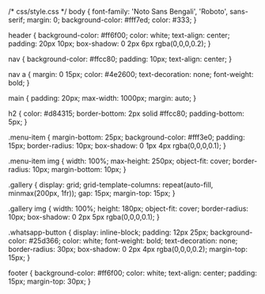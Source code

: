 /* css/style.css */
body {
  font-family: 'Noto Sans Bengali', 'Roboto', sans-serif;
  margin: 0;
  background-color: #fff7ed;
  color: #333;
}

header {
  background-color: #ff6f00;
  color: white;
  text-align: center;
  padding: 20px 10px;
  box-shadow: 0 2px 6px rgba(0,0,0,0.2);
}

nav {
  background-color: #ffcc80;
  padding: 10px;
  text-align: center;
}

nav a {
  margin: 0 15px;
  color: #4e2600;
  text-decoration: none;
  font-weight: bold;
}

main {
  padding: 20px;
  max-width: 1000px;
  margin: auto;
}

h2 {
  color: #d84315;
  border-bottom: 2px solid #ffcc80;
  padding-bottom: 5px;
}

.menu-item {
  margin-bottom: 25px;
  background-color: #fff3e0;
  padding: 15px;
  border-radius: 10px;
  box-shadow: 0 1px 4px rgba(0,0,0,0.1);
}

.menu-item img {
  width: 100%;
  max-height: 250px;
  object-fit: cover;
  border-radius: 10px;
  margin-bottom: 10px;
}

.gallery {
  display: grid;
  grid-template-columns: repeat(auto-fill, minmax(200px, 1fr));
  gap: 15px;
  margin-top: 15px;
}

.gallery img {
  width: 100%;
  height: 180px;
  object-fit: cover;
  border-radius: 10px;
  box-shadow: 0 2px 5px rgba(0,0,0,0.1);
}

.whatsapp-button {
  display: inline-block;
  padding: 12px 25px;
  background-color: #25d366;
  color: white;
  font-weight: bold;
  text-decoration: none;
  border-radius: 30px;
  box-shadow: 0 2px 4px rgba(0,0,0,0.2);
  margin-top: 15px;
}

footer {
  background-color: #ff6f00;
  color: white;
  text-align: center;
  padding: 15px;
  margin-top: 30px;
}
